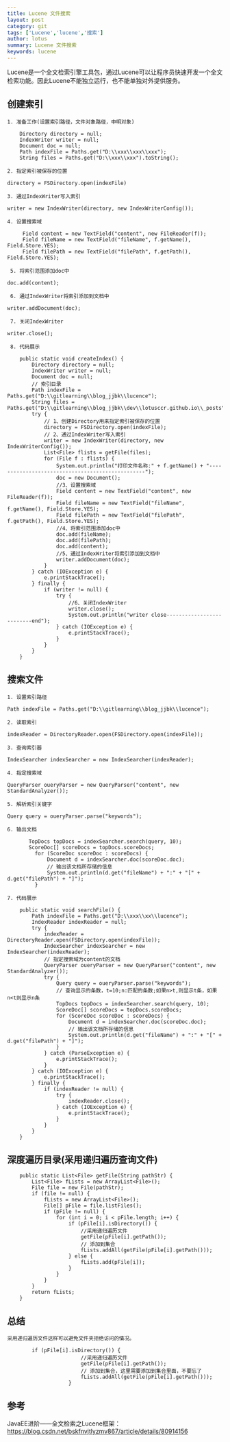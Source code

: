 ```yaml
---
title: Lucene 文件搜索
layout: post
category: git
tags: ['Lucene','lucene','搜索']
author: lotus
summary: Lucene 文件搜索
keywords: lucene
---
```

   Lucene是一个全文检索引擎工具包，通过Lucene可以让程序员快速开发一个全文检索功能。因此Lucene不能独立运行，也不能单独对外提供服务。
   





   
## 创建索引
	1. 准备工作(设置索引路径，文件对象路径，申明对象)

```
	Directory directory = null;
	IndexWriter writer = null;
	Document doc = null;
	Path indexFile = Paths.get("D:\\xxx\\xxx\\xxx");
	String files = Paths.get("D:\\xxx\\xxx").toString();
```

	2. 指定索引被保存的位置

`directory = FSDirectory.open(indexFile)`
	
	3. 通过IndexWriter写入索引

`writer = new IndexWriter(directory, new IndexWriterConfig());`
	
	4. 设置搜索域

```
	 Field content = new TextField("content", new FileReader(f));
	 Field fileName = new TextField("fileName", f.getName(), Field.Store.YES);
	 Field filePath = new TextField("filePath", f.getPath(), Field.Store.YES);
```

	 5. 将索引范围添加doc中

`doc.add(content);`
	 
	 6. 通过IndexWriter将索引添加到文档中
`writer.addDocument(doc);`
	 
	 7. 关闭IndexWriter
`writer.close();`
	 
	 8. 代码展示
```
	public static void createIndex() {
		Directory directory = null;
		IndexWriter writer = null;
		Document doc = null;
		// 索引目录
		Path indexFile = Paths.get("D:\\gitlearning\\blog_jjbk\\lucence");
		String files = Paths.get("D:\\gitlearning\\blog_jjbk\\dev\\lotusccr.github.io\\_posts").toString();
		try {
			// 1、创建Directory用来指定索引被保存的位置
			directory = FSDirectory.open(indexFile);
			// 2、通过IndexWriter写入索引
			writer = new IndexWriter(directory, new IndexWriterConfig());
			List<File> flists = getFile(files);
			for (File f : flists) {
				System.out.println("打印文件名称:" + f.getName() + "-------------------------------------------------");
				doc = new Document();
				//3、设置搜索域
				Field content = new TextField("content", new FileReader(f));
				Field fileName = new TextField("fileName", f.getName(), Field.Store.YES);
				Field filePath = new TextField("filePath", f.getPath(), Field.Store.YES);
				//4、将索引范围添加doc中
				doc.add(fileName);
				doc.add(filePath);
				doc.add(content);
				//5、通过IndexWriter将索引添加到文档中
				writer.addDocument(doc);
			}
		} catch (IOException e) {
			e.printStackTrace();
		} finally {
			if (writer != null) {
				try {
					//6、关闭IndexWriter
					writer.close();
					System.out.println("writer close--------------------------end");
				} catch (IOException e) {
					e.printStackTrace();
				}
			}
		}
	}
```

	 
## 搜索文件

    1. 设置索引路径

`Path indexFile = Paths.get("D:\\gitlearning\\blog_jjbk\\lucence");`

	2. 读取索引

`indexReader = DirectoryReader.open(FSDirectory.open(indexFile));`

	3. 查询索引器

`IndexSearcher indexSearcher = new IndexSearcher(indexReader);`

	4. 指定搜索域

`QueryParser oueryParser = new QueryParser("content", new StandardAnalyzer());`
	   
	5. 解析索引关键字

`Query query = oueryParser.parse("keywords");`

	6. 输出文档

```
	   TopDocs topDocs = indexSearcher.search(query, 10);
	   ScoreDoc[] scoreDocs = topDocs.scoreDocs;
		 for (ScoreDoc scoreDoc : scoreDocs) {
			 Document d = indexSearcher.doc(scoreDoc.doc);
			 // 输出该文档所存储的信息
			 System.out.println(d.get("fileName") + ":" + "[" + d.get("filePath") + "]");
		 }
```

		 
	7. 代码展示	

```
	public static void searchFile() {
		Path indexFile = Paths.get("D:\\xxx\\xx\\lucence");
		IndexReader indexReader = null;
		try {
			indexReader = DirectoryReader.open(FSDirectory.open(indexFile));
			IndexSearcher indexSearcher = new IndexSearcher(indexReader);
			// 指定搜索域为content的文档
			QueryParser oueryParser = new QueryParser("content", new StandardAnalyzer());
			try {
				Query query = oueryParser.parse("keywords");
				// 查询显示的条数，t=10;n:匹配的条数;如果n>t,则显示t条，如果n<t则显示n条
				TopDocs topDocs = indexSearcher.search(query, 10);
				ScoreDoc[] scoreDocs = topDocs.scoreDocs;
				for (ScoreDoc scoreDoc : scoreDocs) {
					Document d = indexSearcher.doc(scoreDoc.doc);
					// 输出该文档所存储的信息
					System.out.println(d.get("fileName") + ":" + "[" + d.get("filePath") + "]");
				}
			} catch (ParseException e) {
				e.printStackTrace();
			}
		} catch (IOException e) {
			e.printStackTrace();
		} finally {
			if (indexReader != null) {
				try {
					indexReader.close();
				} catch (IOException e) {
					e.printStackTrace();
				}
			}
		}
	}
```

## 深度遍历目录(采用递归遍历查询文件)

```
	public static List<File> getFile(String pathStr) {
		List<File> fLists = new ArrayList<File>();
		File file = new File(pathStr);
		if (file != null) {
			fLists = new ArrayList<File>();
			File[] pFile = file.listFiles();
			if (pFile != null) {
				for (int i = 0; i < pFile.length; i++) {
					if (pFile[i].isDirectory()) {
					    //采用递归遍历文件
						getFile(pFile[i].getPath());
						// 添加到集合
						fLists.addAll(getFile(pFile[i].getPath()));
					} else {
						fLists.add(pFile[i]);
					}
				}
			}
		}
		return fLists;
	}
```
	

## 总结

    采用递归遍历文件这样可以避免文件夹拒绝访问的情况。

```
		if (pFile[i].isDirectory()) {
					    //采用递归遍历文件
						getFile(pFile[i].getPath());
						// 添加到集合，这里需要添加到集合里面，不要忘了
						fLists.addAll(getFile(pFile[i].getPath()));
					}
```

## 参考
   JavaEE进阶——全文检索之Lucene框架：https://blog.csdn.net/bskfnvjtlyzmv867/article/details/80914156
   
